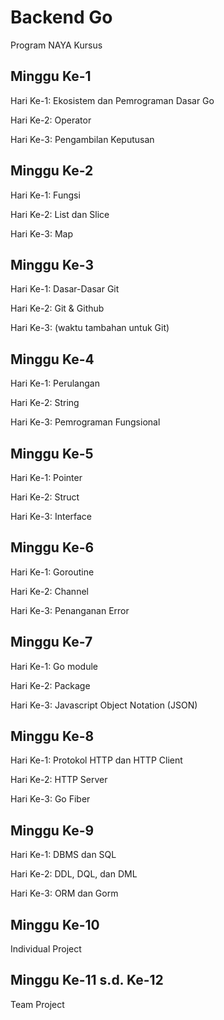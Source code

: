# Backend Go
Program NAYA Kursus

## Minggu Ke-1
Hari Ke-1: Ekosistem dan Pemrograman Dasar Go

Hari Ke-2: Operator

Hari Ke-3: Pengambilan Keputusan

## Minggu Ke-2
Hari Ke-1: Fungsi

Hari Ke-2: List dan Slice

Hari Ke-3: Map

## Minggu Ke-3
Hari Ke-1: Dasar-Dasar Git

Hari Ke-2: Git & Github

Hari Ke-3: (waktu tambahan untuk Git)

## Minggu Ke-4
Hari Ke-1: Perulangan

Hari Ke-2: String

Hari Ke-3: Pemrograman Fungsional

## Minggu Ke-5
Hari Ke-1: Pointer

Hari Ke-2: Struct

Hari Ke-3: Interface

## Minggu Ke-6
Hari Ke-1: Goroutine

Hari Ke-2: Channel

Hari Ke-3: Penanganan Error

## Minggu Ke-7
Hari Ke-1: Go module

Hari Ke-2: Package

Hari Ke-3: Javascript Object Notation (JSON)

## Minggu Ke-8
Hari Ke-1: Protokol HTTP dan HTTP Client

Hari Ke-2: HTTP Server

Hari Ke-3: Go Fiber

## Minggu Ke-9
Hari Ke-1: DBMS dan SQL

Hari Ke-2: DDL, DQL, dan DML

Hari Ke-3: ORM dan Gorm

## Minggu Ke-10
Individual Project

## Minggu Ke-11 s.d. Ke-12
Team Project
